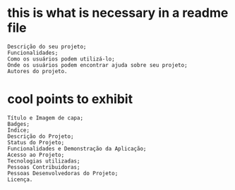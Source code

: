 # this is what is necessary in a readme file
    Descrição do seu projeto;
    Funcionalidades;
    Como os usuários podem utilizá-lo;
    Onde os usuários podem encontrar ajuda sobre seu projeto;
    Autores do projeto.
    
# cool points to exhibit
    Título e Imagem de capa;
    Badges;
    Índice;
    Descrição do Projeto;
    Status do Projeto;
    Funcionalidades e Demonstração da Aplicação;
    Acesso ao Projeto;
    Tecnologias utilizadas;
    Pessoas Contribuidoras;
    Pessoas Desenvolvedoras do Projeto;
    Licença.
